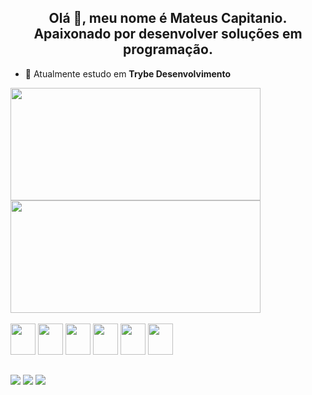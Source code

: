 <h2 align="center">
  Olá 👋, meu nome é Mateus Capitanio.
  <br>
  Apaixonado por desenvolver soluções em programação.
</h2>

- 🔭 Atualmente estudo em **Trybe Desenvolvimento**

<div>
  <a href="https://github.com/MateusCapitanio"><img width="400px" height="180em" src="https://github-readme-stats.vercel.app/api?username=MateusCapitanio&show_icons=true&theme=gruvbox" /></a>
  <a href="https://github.com/MateusCapitanio"><img width="400px" height="180em" src="https://github-readme-stats.vercel.app/api/top-langs/?username=MateusCapitanio&layout=compact&theme=gruvbox" />
    </div></a>

<br>

<div>
  <a href="https://github.com/MateusCapitanio"><img width="40" height="50" src="https://cdn.jsdelivr.net/gh/devicons/devicon/icons/html5/html5-original.svg" /></a>
  <a href="https://github.com/MateusCapitanio"><img width="40" height="50" src="https://cdn.jsdelivr.net/gh/devicons/devicon/icons/css3/css3-original.svg" /></a>
  <a href="https://github.com/MateusCapitanio"><img width="40" height="50" src="https://cdn.jsdelivr.net/gh/devicons/devicon/icons/javascript/javascript-original.svg" /></a>
  <a href="https://github.com/MateusCapitanio"><img width="40" height="50" src="https://cdn.jsdelivr.net/gh/devicons/devicon/icons/typescript/typescript-original.svg" /></a>
  <a href="https://github.com/MateusCapitanio"><img width="40" height="50" src="https://cdn.jsdelivr.net/gh/devicons/devicon/icons/react/react-original.svg" /></a>
  <a href="https://github.com/MateusCapitanio"><img width="40" height="50" src="https://cdn.jsdelivr.net/gh/devicons/devicon/icons/nodejs/nodejs-original.svg" /></a>
</div>

##

<div>
  <a target="_blank" href="mailto:mateuscapitaniowork@gmail.com"><img src="https://img.shields.io/badge/Gmail-D14836?style=for-the-badge&logo=gmail&logoColor=white" /></a>
  <a target="_blank" href="https://www.instagram.com/mateus.capitanio"><img src="https://img.shields.io/badge/Instagram-E4405F?style=for-the-badge&logo=instagram&logoColor=white" /></a>
  <a target="_blank" href="https://linkedin.com/in/mateuscapitanio"><img src="https://img.shields.io/badge/LinkedIn-0077B5?style=for-the-badge&logo=linkedin&logoColor=white" /></a>
</div>
